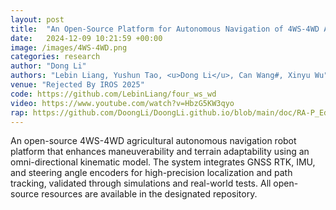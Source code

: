 ```yaml
---
layout: post
title:  "An Open-Source Platform for Autonomous Navigation of 4WS-4WD Agricultural Robots with Omni-Directional Kinematics"
date:   2024-12-09 10:21:59 +00:00
image: /images/4WS-4WD.png
categories: research
author: "Dong Li"
authors: "Lebin Liang, Yushun Tao, <u>Dong Li</u>, Can Wang#, Xinyu Wu"
venue: "Rejected By IROS 2025"
code: https://github.com/LebinLiang/four_ws_wd 
video: https://www.youtube.com/watch?v=HbzG5KW3qyo
rap: https://github.com/DoongLi/DoongLi.github.io/blob/main/doc/RA-P_Editorial_Rejection_Comments.txt
---
```


An open-source 4WS-4WD agricultural autonomous navigation robot platform that enhances maneuverability and terrain adaptability using an omni-directional kinematic model. The system integrates GNSS RTK, IMU, and steering angle encoders for high-precision localization and path tracking, validated through simulations and real-world tests. All open-source resources are available in the designated repository.
